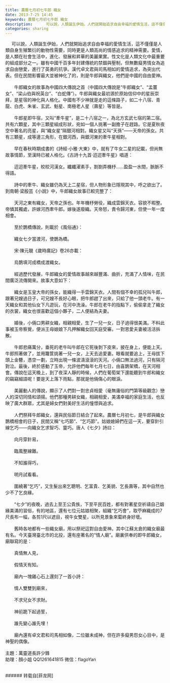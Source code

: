 ```yaml
---
title: 農曆七月初七牛郎 織女
date: 2013-7-25 14:45
keywords: 農曆七月初七牛郎 織女
description:      可以說，人類誕生伊始，人們就開始追求自由幸福的愛情生活，這不僅僅是人類自身生殖繁衍的動物性需要，同時更是人類高尚的情感追求的精神需要。愛情，是人類在社會生活中，進化、發展和昇華的美麗果實。性文化是人類文化中最重要的組成部分之一。雖有中國千百多年封建傳統的禁錮與壓制，但無數癡男情女為追求自由戀愛，進行了英勇的抗爭。漢代卓文君與司馬相如的愛情追求，為突出代表。但在民間影響最大並被神化了的，則是牛郎與織女，他們是中國的自由愛神。　　牛郎織女的故事為中國四大傳說之首（中國四大傳說是“牛郎織女”、“孟薑女”、“梁山伯與祝英台”、“白蛇傳”）。牛郎與織女最初源於原始信仰中的星辰崇拜，是星宿的神化與人格化。中國有不少神就是走的這條路子，如二十八宿、青龍、白虎、朱雀、玄武、魁星、南極老人星（壽星）等皆是。　　牛郎星即牛宿，又叫“牽牛星”，是二十八宿之一，為北方玄武七宿的第二宿。共有六顆星，其中三顆星組成形狀，宛如一個人挑著一副擔子在趕路。它是夏秋夜空中著名的亮星，與“織女星”隔銀河相對。織女星又叫“天孫”——天帝的孫女。共有三顆星，成等邊三角形，在銀河西，與銀河東的牽牛星相對。　　早在春秋時期成書的《詩經·小雅·大東》中，就有了牛女二星的記載，但尚無故事情節，至漢時已被人格化。《古詩十九首·迢迢牽牛星》唱道：　　迢迢牽牛星，皎皎河漢女。纖纖濯素手，劄劄弄機杼……盈盈一水間，脈脈不得語。　　詩中的牽牛、織女雖仍為天上二星宿，但人物形象已隱現其中，呼之欲出了。到南朝·梁殷芸《小說》中，牛郎織女故事已較完整了：　　天河之東有織女，天帝之孫也。年年機杼勞役，織成雲錦天衣。容貌不暇整。帝憐其獨處，許嫁河西牽牛郎。嫁後遂廢織。天帝怒，責令歸河東，但使一年一度相會。　　至於鵲橋傳說，則載於《風俗通》：　　織女七夕當渡河，使鵲為橋。　　宋·陳元靚《歲時廣記》卷26亦載：　　烏鵲填河成橋成渡織女。　　經過歷代發展，牛郎織女的愛情故事越來越豐滿、曲折，充滿了人情味，在民間廣泛流傳開來。故事大意如下：　　織女是玉皇大帝的孫女，能織得一手雲錦天衣。人間有個不幸的孤兒叫牛郎，跟著兄嫂過日子，可兄嫂不長好心眼，把牛郎趕了出來，只給了他一頭老牛。有一天織女和其他仙女下凡遊玩，在河中洗澡。牛郎在老牛的指點下，偷偷拿走了織女的衣裳，織女也很喜歡這個小夥子，二人便結為夫妻。　　婚後，小倆口男耕女織，相親相愛，生了一兒一女，日子過得很美滿。不料此事被玉帝察覺，便派王母娘娘下凡押解織女回天庭受審。一對恩愛夫妻被活活拆散。　　牛郎悲痛萬分，垂死的老牛叫牛郎在它死後剝下皮來，披在身上，便能上天。牛郎照著做了，並用籮筐挑著一兒一女，上天去追愛妻。眼看就要追上，王母拔下頭上金簪，憑空一劃，立時出現一條波濤滾滾的天河。小倆口無法過河，只有隔河對泣。最後，終於感動了玉帝，允許他們每年七月七日，由喜鵲架橋，在天河相會。傳說在這天晚上，到了夜深人靜的時候，人們在葡萄架下還能聽到牛郎和織女的竊竊細語呢！要是天上落下雨點，那就是他倆傷心的眼淚。　　美麗動人的傳說，顯示了人們對一對忠貞相愛（毫無庸俗的門第等級觀念）戀人的深切同情和頌揚。他們那種男耕女織，相親相愛，美滿幸福的家庭生活，也反映了廣大群眾，尤其是婦女們對美好生活的憧憬與追求。　　人們祭拜牛郎織女，還與民俗節日結合了起來。農曆七月初七，是牛郎與織女鵲橋相會的日子，民間又稱“七巧節”、“乞巧節”。姑娘媳婦們在這一天，要穿針引線乞巧——向織女乞求智巧、靈巧。唐人《七夕》詩曰：　　向月穿針易，　　臨風整線難。　　不知誰得巧，　　明月試看看。　　圍繞著“乞巧”，又生髮出來乞聰明、乞富貴、乞美貌、乞長壽等，其中自然也少不了乞良緣。　　“七夕”的夜晚，過去上至王公貴族，下至平民百姓，都有對著星空祈禱自己姻緣美滿的習俗，有的地區，還有七位元姑娘相聚，組織“乞巧會”，取苧麻織成的7尺長布一幅，各剪1尺以遮目，視牛女雙星，以所見景象來蔔終身好壞。　　舊時各地都有一些織女廟，用以祭祀這對自由愛神。其中江蘇太倉的織女廟最有名。今天臺灣臺北市的北投，還有座著名的“情人廟”。廟裏供奉的即牛郎織女，廟聯寫的是：　　真情無人見，　　假情天有知。　　廟內一塊雞心石上還刻了一首小詩：　　情人雙雙到廟來，　　不求兒女不求財。　　神前跪下起過誓，　　誰先變心誰先埋！　　廟內還有卓文君和司馬相如像，二位雖未成神，但在許多癡男怨女心目中，是神聖的偶像。主題：萬靈道長許少鋒助理：顏小姐 QQ1261641815 微信：flagoYan
categories: sharing
---
```

<td class="t_f" id="postmessage_27122">

     可以說，人類誕生伊始，人們就開始追求自由幸福的愛情生活，這不僅僅是人類自身生殖繁衍的動物性需要，同時更是人類高尚的情感追求的精神需要。愛情，是人類在社會生活中，進化、發展和昇華的美麗果實。性文化是人類文化中最重要的組成部分之一。雖有中國千百多年封建傳統的禁錮與壓制，但無數癡男情女為追求自由戀愛，進行了英勇的抗爭。漢代卓文君與司馬相如的愛情追求，為突出代表。但在民間影響最大並被神化了的，則是牛郎與織女，他們是中國的自由愛神。<br/>
<br/>
　　牛郎織女的故事為中國四大傳說之首（中國四大傳說是“牛郎織女”、“孟薑女”、“梁山伯與祝英台”、“白蛇傳”）。牛郎與織女最初源於原始信仰中的星辰崇拜，是星宿的神化與人格化。中國有不少神就是走的這條路子，如二十八宿、青龍、白虎、朱雀、玄武、魁星、南極老人星（壽星）等皆是。<br/>
<br/>
　　牛郎星即牛宿，又叫“牽牛星”，是二十八宿之一，為北方玄武七宿的第二宿。共有六顆星，其中三顆星組成形狀，宛如一個人挑著一副擔子在趕路。它是夏秋夜空中著名的亮星，與“織女星”隔銀河相對。織女星又叫“天孫”——天帝的孫女。共有三顆星，成等邊三角形，在銀河西，與銀河東的牽牛星相對。<br/>
<br/>
　　早在春秋時期成書的《詩經·小雅·大東》中，就有了牛女二星的記載，但尚無故事情節，至漢時已被人格化。《古詩十九首·迢迢牽牛星》唱道：<br/>
<br/>
　　迢迢牽牛星，皎皎河漢女。纖纖濯素手，劄劄弄機杼……盈盈一水間，脈脈不得語。<br/>
<br/>
　　詩中的牽牛、織女雖仍為天上二星宿，但人物形象已隱現其中，呼之欲出了。到南朝·梁殷芸《小說》中，牛郎織女故事已較完整了：<br/>
<br/>
　　天河之東有織女，天帝之孫也。年年機杼勞役，織成雲錦天衣。容貌不暇整。帝憐其獨處，許嫁河西牽牛郎。嫁後遂廢織。天帝怒，責令歸河東，但使一年一度相會。<br/>
<br/>
　　至於鵲橋傳說，則載於《風俗通》：<br/>
<br/>
　　織女七夕當渡河，使鵲為橋。<br/>
<br/>
　　宋·陳元靚《歲時廣記》卷26亦載：<br/>
<br/>
　　烏鵲填河成橋成渡織女。<br/>
<br/>
　　經過歷代發展，牛郎織女的愛情故事越來越豐滿、曲折，充滿了人情味，在民間廣泛流傳開來。故事大意如下：<br/>
<br/>
　　織女是玉皇大帝的孫女，能織得一手雲錦天衣。人間有個不幸的孤兒叫牛郎，跟著兄嫂過日子，可兄嫂不長好心眼，把牛郎趕了出來，只給了他一頭老牛。有一天織女和其他仙女下凡遊玩，在河中洗澡。牛郎在老牛的指點下，偷偷拿走了織女的衣裳，織女也很喜歡這個小夥子，二人便結為夫妻。<br/>
<br/>
　　婚後，小倆口男耕女織，相親相愛，生了一兒一女，日子過得很美滿。不料此事被玉帝察覺，便派王母娘娘下凡押解織女回天庭受審。一對恩愛夫妻被活活拆散。<br/>
<br/>
　　牛郎悲痛萬分，垂死的老牛叫牛郎在它死後剝下皮來，披在身上，便能上天。牛郎照著做了，並用籮筐挑著一兒一女，上天去追愛妻。眼看就要追上，王母拔下頭上金簪，憑空一劃，立時出現一條波濤滾滾的天河。小倆口無法過河，只有隔河對泣。最後，終於感動了玉帝，允許他們每年七月七日，由喜鵲架橋，在天河相會。傳說在這天晚上，到了夜深人靜的時候，人們在葡萄架下還能聽到牛郎和織女的竊竊細語呢！要是天上落下雨點，那就是他倆傷心的眼淚。<br/>
<br/>
　　美麗動人的傳說，顯示了人們對一對忠貞相愛（毫無庸俗的門第等級觀念）戀人的深切同情和頌揚。他們那種男耕女織，相親相愛，美滿幸福的家庭生活，也反映了廣大群眾，尤其是婦女們對美好生活的憧憬與追求。<br/>
<br/>
　　人們祭拜牛郎織女，還與民俗節日結合了起來。農曆七月初七，是牛郎與織女鵲橋相會的日子，民間又稱“七巧節”、“乞巧節”。姑娘媳婦們在這一天，要穿針引線乞巧——向織女乞求智巧、靈巧。唐人《七夕》詩曰：<br/>
<br/>
　　向月穿針易，<br/>
<br/>
　　臨風整線難。<br/>
<br/>
　　不知誰得巧，<br/>
<br/>
　　明月試看看。<br/>
<br/>
　　圍繞著“乞巧”，又生髮出來乞聰明、乞富貴、乞美貌、乞長壽等，其中自然也少不了乞良緣。<br/>
<br/>
　　“七夕”的夜晚，過去上至王公貴族，下至平民百姓，都有對著星空祈禱自己姻緣美滿的習俗，有的地區，還有七位元姑娘相聚，組織“乞巧會”，取苧麻織成的7尺長布一幅，各剪1尺以遮目，視牛女雙星，以所見景象來蔔終身好壞。<br/>
<br/>
　　舊時各地都有一些織女廟，用以祭祀這對自由愛神。其中江蘇太倉的織女廟最有名。今天臺灣臺北市的北投，還有座著名的“情人廟”。廟裏供奉的即牛郎織女，廟聯寫的是：<br/>
<br/>
　　真情無人見，<br/>
<br/>
　　假情天有知。<br/>
<br/>
　　廟內一塊雞心石上還刻了一首小詩：<br/>
<br/>
　　情人雙雙到廟來，<br/>
<br/>
　　不求兒女不求財。<br/>
<br/>
　　神前跪下起過誓，<br/>
<br/>
　　誰先變心誰先埋！<br/>
<br/>
　　廟內還有卓文君和司馬相如像，二位雖未成神，但在許多癡男怨女心目中，是神聖的偶像。<br/>
<br/>
主題：萬靈道長許少鋒<br/>
助理：顏小姐 QQ1261641815 微信：flagoYan<br/>
<br/>
</td>
###### 转载自[菲龙网]